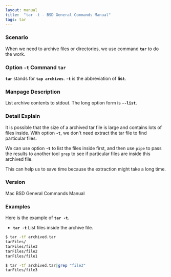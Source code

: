 ```yaml
---
layout: manual
title:  "tar -t - BSD General Commands Manual" 
tags: tar
---
```


### Scenario
When we need to archive files or directories, we use command __`tar`__ to do the work.

### Option __`-t`__ Command `tar` 
 __`tar`__ stands for __`tap archives`__.
 __`-t`__ is the abbreviation of __lis`t`__.

### Manpage Description
List archive contents to stdout. The long option form is __`--list`__.

### Detail Explain
It is possible that the size of a archived tar file is large and contains lots of files inside. With option __`-t`__, we don't need extract the tar file to find particular files.

We can use option __`-t`__ to list the files inside first, and then use `pipe` to pass the results to another tool `grep` to see if particular files are inside this archived file. 

This can help us to save time because the extraction might take a long time. 

### Version
Mac BSD General Commands Manual

### Examples
Here is the example of __`tar -t`__.

- __`tar -t`__ List files inside the archive file.

```bash
$ tar -tf archived.tar 
tarFiles/
tarFiles/file3
tarFiles/file2
tarFiles/file1

$ tar -tf archived.tar|grep "file3"
tarFiles/file3
```

